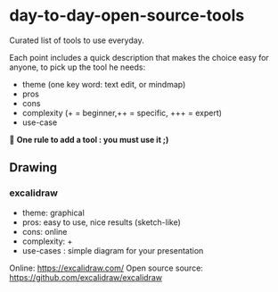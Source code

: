 # day-to-day-open-source-tools

Curated list of tools to use everyday.

Each point includes a quick description that makes the choice easy for anyone, to pick up the tool he needs: 
  - theme (one key word: text edit, or mindmap)
  - pros
  - cons
  - complexity (+ = beginner,++ = specific, +++ = expert)
  - use-case
  
 :straight_ruler: **One rule to add a tool : you must use it ;)**
 
 ## Drawing
 
 ### excalidraw
 
 - theme: graphical
 - pros: easy to use, nice results (sketch-like)
 - cons: online
 - complexity: +
 - use-cases : simple diagram for your presentation
 
 Online: https://excalidraw.com/ Open source source: https://github.com/excalidraw/excalidraw
